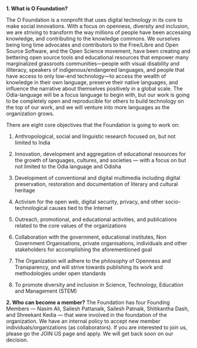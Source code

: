 **1. What is O Foundation?**

The O Foundation is a nonprofit that uses digital technology in its core to make social innovations. With a focus on openness, diversity and inclusion, we are striving to transform the way millions of people have been accessing knowledge, and contributing to the knowledge commons. We ourselves being long time advocates and contributors to the Free/Libre and Open Source Software, and the Open Science movement, have been creating and bettering open source tools and educational resources that empower many marginalized grassroots communities—people with visual disability and illiteracy, speakers of indigenous/endangered languages, and people that have access to only low-end technology—to access the wealth of knowledge in their own language, preserve their native languages, and influence the narrative about themselves positively in a global scale. The Odia-language will be a focus language to begin with, but our work is going to be completely open and reproducible for others to build technology on the top of our work, and we will venture into more languages as the organization grows.

There are eight core objectives that the Foundation is going to work on:
1. Anthropological, social and linguistic research focused on, but not limited to India

2. Innovation, development and aggregation of educational resources for the growth of languages, cultures, and societies — with a focus on but not limited to the Odia language and Odisha
  
3. Development of conventional and digital multimedia including digital preservation, restoration and documentation of literary and cultural heritage
  
4. Activism for the open web, digital security, privacy, and other socio-technological causes tied to the Internet
  
5. Outreach, promotional, and educational activities, and publications related to the core values of the organizations
  
6. Collaboration with the government, educational institutes, Non Government Organisations, private organisations, individuals and other stakeholders for accomplishing the aforementioned goal

7. The Organization will adhere to the philosophy of Openness and Transparency, and will strive towards publishing its work and methodologies under open standards
  
8. To promote diversity and inclusion in Science, Technology, Education and Management (STEM)

**2. Who can become a member?**
The Foundation has four Founding Members — Nasim Ali, Sailesh Pattanaik, Sailesh Patnaik, Shitikantha Dash, and Shreekant Kedia — that were involved in the foundation of the organization. We have an internal policy to accept new member individuals/organizations (as collaborators). If you are interested to join us, please go the JOIN US page and apply. We will get back soon on our decision.
